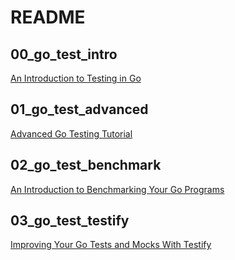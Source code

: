 # README

## 00_go_test_intro
[An Introduction to Testing in Go](https://tutorialedge.net/golang/intro-testing-in-go/)

## 01_go_test_advanced
[Advanced Go Testing Tutorial](https://tutorialedge.net/golang/advanced-go-testing-tutorial/)

## 02_go_test_benchmark
[An Introduction to Benchmarking Your Go Programs](https://tutorialedge.net/golang/benchmarking-your-go-programs/)

## 03_go_test_testify
[Improving Your Go Tests and Mocks With Testify](https://tutorialedge.net/golang/improving-your-tests-with-testify-go/)
